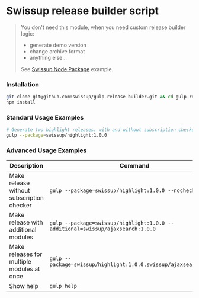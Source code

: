 # Swissup release builder script

> You don't need this module, when you need custom release builder logic:
>
> - generate demo version
> - change archive format
> - anything else...
>
> See [Swissup Node Package](https://github.com/swissup/node-swissup) example.

### Installation

```bash
git clone git@github.com:swissup/gulp-release-builder.git && cd gulp-release-builder
npm install
```

### Standard Usage Examples

```bash
# Generate two highlight releases: with and without subscription checker
gulp --package=swissup/highlight:1.0.0
```

### Advanced Usage Examples

Description | Command
------------|--------
Make release without subscription checker | `gulp --package=swissup/highlight:1.0.0 --nochecker`
Make release with additional modules | `gulp --package=swissup/highlight:1.0.0 --additional=swissup/ajaxsearch:1.0.0`
Make releases for multiple modules at once | `gulp --package=swissup/highlight:1.0.0,swissup/ajaxsearch:1.0.0`
Show help | `gulp help`
